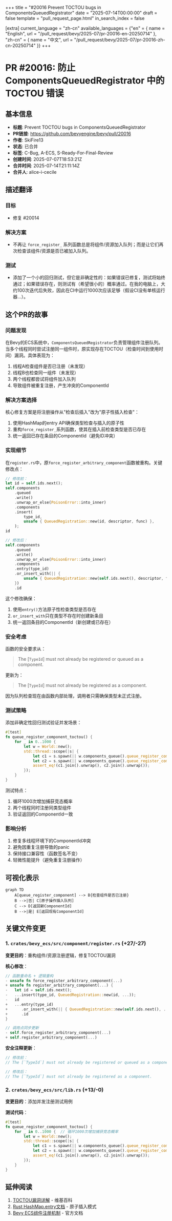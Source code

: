 +++
title = "#20016 Prevent TOCTOU bugs in ComponentsQueuedRegistrator"
date = "2025-07-14T00:00:00"
draft = false
template = "pull_request_page.html"
in_search_index = false

[extra]
current_language = "zh-cn"
available_languages = {"en" = { name = "English", url = "/pull_request/bevy/2025-07/pr-20016-en-20250714" }, "zh-cn" = { name = "中文", url = "/pull_request/bevy/2025-07/pr-20016-zh-cn-20250714" }}
+++

# PR #20016: 防止 ComponentsQueuedRegistrator 中的 TOCTOU 错误

## 基本信息
- **标题**: Prevent TOCTOU bugs in ComponentsQueuedRegistrator
- **PR链接**: https://github.com/bevyengine/bevy/pull/20016
- **作者**: SkiFire13
- **状态**: 已合并
- **标签**: C-Bug, A-ECS, S-Ready-For-Final-Review
- **创建时间**: 2025-07-07T18:53:21Z
- **合并时间**: 2025-07-14T21:11:14Z
- **合并人**: alice-i-cecile

## 描述翻译
### 目标
- 修复 #20014

### 解决方案
- 不再让 `force_register_` 系列函数总是将组件/资源加入队列；而是让它们再次检查该组件/资源是否已被加入队列。

### 测试
- 添加了一个小的回归测试，但它是非确定性的：如果错误已修复，测试将始终通过；如果错误存在，则测试有（希望很小的）概率通过。在我的电脑上，大约100次迭代后失败，因此在CI中运行1000次应该足够（假设CI没有单核运行器...）。

## 这个PR的故事

### 问题发现
在Bevy的ECS系统中，`ComponentsQueuedRegistrator`负责管理组件注册队列。当多个线程同时尝试注册同一组件时，原实现存在TOCTOU（检查时间到使用时间）漏洞。具体表现为：
1. 线程A检查组件是否已注册（未发现）
2. 线程B也检查同一组件（未发现）
3. 两个线程都尝试将组件加入队列
4. 导致组件被重复注册，产生冲突的ComponentId

### 解决方案选择
核心修复方案是将注册操作从"检查后插入"改为"原子性插入检查"：
1. 使用HashMap的entry API确保类型检查与插入的原子性
2. 重构`force_register_`系列函数，使其在插入前检查类型是否已存在
3. 统一返回已存在条目的ComponentId（避免ID冲突）

### 实现细节
在`register.rs`中，原`force_register_arbitrary_component`函数被重构。关键修改点：

```rust
// 修改前：
let id = self.ids.next();
self.components
    .queued
    .write()
    .unwrap_or_else(PoisonError::into_inner)
    .components
    .insert(
        type_id,
        unsafe { QueuedRegistration::new(id, descriptor, func) },
    );
id

// 修改后：
self.components
    .queued
    .write()
    .unwrap_or_else(PoisonError::into_inner)
    .components
    .entry(type_id)
    .or_insert_with(|| {
        unsafe { QueuedRegistration::new(self.ids.next(), descriptor, func) }
    })
    .id
```

这个修改确保：
1. 使用`entry()`方法原子性检查类型是否存在
2. `or_insert_with`只在类型不存在时创建新条目
3. 统一返回条目的ComponentId（新创建或已存在）

### 安全考虑
函数的安全要求从：
> The [`TypeId`] must not already be registered or queued as a component.

更新为：
> The [`TypeId`] must not already be registered as a component.

因为队列检查现在由函数内部处理，调用者只需确保类型未正式注册。

### 测试策略
添加非确定性回归测试验证并发场景：
```rust
#[test]
fn queue_register_component_toctou() {
    for _ in 0..1000 {
        let w = World::new();
        std::thread::scope(|s| {
            let c1 = s.spawn(|| w.components_queue().queue_register_component::<A>());
            let c2 = s.spawn(|| w.components_queue().queue_register_component::<A>());
            assert_eq!(c1.join().unwrap(), c2.join().unwrap());
        });
    }
}
```
测试特点：
1. 循环1000次增加捕获竞态概率
2. 两个线程同时注册同类型组件
3. 验证返回的ComponentId一致

### 影响分析
1. 修复多线程环境下的ComponentId冲突
2. 避免因重复注册导致的panic
3. 保持接口兼容性（函数签名不变）
4. 轻微性能提升（避免重复注册操作）

## 可视化表示

```mermaid
graph TD
    A[queue_register_component] --> B{检查组件是否已注册}
    B -->|否| C[原子操作插入队列]
    C --> D[返回新ComponentId]
    B -->|是| E[返回现有ComponentId]
```

## 关键文件变更

### 1. `crates/bevy_ecs/src/component/register.rs` (+27/-27)
**变更目的**：重构组件/资源注册逻辑，修复TOCTOU漏洞

**核心修改**：
```rust
// 函数重命名 + 逻辑重构
- unsafe fn force_register_arbitrary_component(...)
+ unsafe fn register_arbitrary_component(...) {
-   let id = self.ids.next();
-   ...insert(type_id, QueuedRegistration::new(id, ...));
-   id
+   ...entry(type_id)
+      .or_insert_with(|| { QueuedRegistration::new(self.ids.next(), ...) })
+      .id
}

// 调用点同步更新
- self.force_register_arbitrary_component(...)
+ self.register_arbitrary_component(...)
```

**安全注释更新**：
```rust
// 修改前：
// The [`TypeId`] must not already be registered or queued as a component.

// 修改后：
// The [`TypeId`] must not already be registered as a component.
```

### 2. `crates/bevy_ecs/src/lib.rs` (+13/-0)
**变更目的**：添加并发注册测试用例

**测试代码**：
```rust
#[test]
fn queue_register_component_toctou() {
    for _ in 0..1000 {  // 循环1000次增加捕获竞态概率
        let w = World::new();
        std::thread::scope(|s| {
            let c1 = s.spawn(|| w.components_queue().queue_register_component::<A>());
            let c2 = s.spawn(|| w.components_queue().queue_register_component::<A>());
            assert_eq!(c1.join().unwrap(), c2.join().unwrap());
        });
    }
}
```

## 延伸阅读
1. [TOCTOU漏洞详解](https://en.wikipedia.org/wiki/Time-of-check_to_time-of-use) - 维基百科
2. [Rust HashMap.entry文档](https://doc.rust-lang.org/std/collections/hash_map/struct.HashMap.html#method.entry) - 原子插入模式
3. [Bevy ECS组件注册机制](https://bevyengine.org/learn/book/next/ecs/components/) - 官方文档